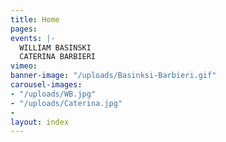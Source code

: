 ```yaml
---
title: Home
pages: 
events: |-
  WILLIAM BASINSKI 
  CATERINA BARBIERI
vimeo: 
banner-image: "/uploads/Basinksi-Barbieri.gif"
carousel-images:
- "/uploads/WB.jpg"
- "/uploads/Caterina.jpg"
- 
layout: index
---
```


